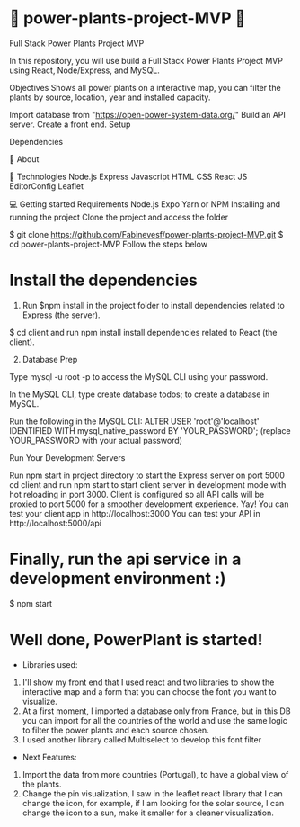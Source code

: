 # 🌱 power-plants-project-MVP 🌱

Full Stack Power Plants Project MVP

In this repository, you will use build a Full Stack Power Plants Project MVP using React, Node/Express, and MySQL.

Objectives
Shows all power plants on a interactive map, you can filter the plants by source, location, year and installed capacity.

Import database from "https://open-power-system-data.org/"
Build an API server.
Create a front end.
Setup

Dependencies

👀 About

🚀 Technologies
Node.js
Express
Javascript
HTML
CSS
React JS
EditorConfig
Leaflet

💻 Getting started
Requirements
Node.js
Expo
Yarn or NPM
Installing and running the project
Clone the project and access the folder

$ git clone https://github.com/Fabinevesf/power-plants-project-MVP.git
$ cd power-plants-project-MVP
Follow the steps below

# Install the dependencies

1. Run $npm install in the project folder to install dependencies related to Express (the server).

$ cd client and run npm install install dependencies related to React (the client).

2. Database Prep

Type mysql -u root -p to access the MySQL CLI using your password.

In the MySQL CLI, type create database todos; to create a database in MySQL.

Run the following in the MySQL CLI: ALTER USER 'root'@'localhost' IDENTIFIED WITH mysql_native_password BY 'YOUR_PASSWORD'; (replace YOUR_PASSWORD with your actual password)

Run Your Development Servers

Run npm start in project directory to start the Express server on port 5000
cd client and run npm start to start client server in development mode with hot reloading in port 3000.
Client is configured so all API calls will be proxied to port 5000 for a smoother development experience. Yay!
You can test your client app in http://localhost:3000
You can test your API in http://localhost:5000/api

# Finally, run the api service in a development environment :)

$ npm start

# Well done, PowerPlant is started!

- Libraries used:

1. I'll show my front end that I used react and two libraries to show the interactive map and a form that you can choose the font you want to visualize.
2. At a first moment, I imported a database only from France, but in this DB you can import for all the countries of the world and use the same logic to filter the power plants and each source chosen.
3. I used another library called Multiselect to develop this font filter

- Next Features:

1. Import the data from more countries (Portugal), to have a global view of the plants.
2. Change the pin visualization, I saw in the leaflet react library that I can change the icon, for example, if I am looking for the solar source, I can change the icon to a sun, make it smaller for a cleaner visualization.
